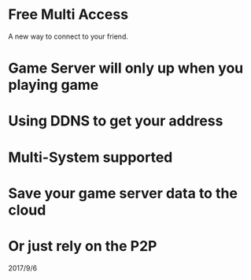 # Free Multi Access
A new way to connect to your friend.

# Game Server will only up when you playing game


# Using DDNS to get your address


# Multi-System supported


# Save your game server data to the cloud


# Or just rely on the P2P


2017/9/6
